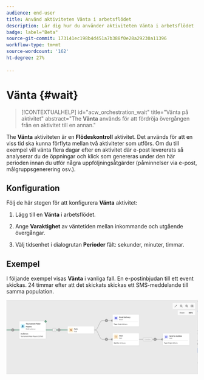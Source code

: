 ```yaml
---
audience: end-user
title: Använd aktiviteten Vänta i arbetsflödet
description: Lär dig hur du använder aktiviteten Vänta i arbetsflödet
badge: label="Beta"
source-git-commit: 173141ec198b4d451a7b388f0e28a29230a11396
workflow-type: tm+mt
source-wordcount: '162'
ht-degree: 27%

---
```



# Vänta {#wait}


>[!CONTEXTUALHELP]
>id="acw_orchestration_wait"
>title="Vänta på aktivitet"
>abstract="The **Vänta** används för att fördröja övergången från en aktivitet till en annan."


The **Vänta** aktiviteten är en **Flödeskontroll** aktivitet. Det används för att en viss tid ska kunna förflyta mellan två aktiviteter som utförs. Om du till exempel vill vänta flera dagar efter en aktivitet där e-post levererats så analyserar du de öppningar och klick som genereras under den här perioden innan du utför några uppföljningsåtgärder (påminnelser via e-post, målgruppsgenerering osv.).

## Konfiguration

Följ de här stegen för att konfigurera **Vänta** aktivitet:

1. Lägg till en **Vänta** i arbetsflödet.

1. Ange **Varaktighet** av väntetiden mellan inkommande och utgående övergångar.

1. Välj tidsenhet i dialogrutan **Perioder** fält: sekunder, minuter, timmar.

## Exempel

I följande exempel visas **Vänta** i vanliga fall. En e-postinbjudan till ett event skickas.  24 timmar efter att det skickats skickas ett SMS-meddelande till samma population.

![](../assets/workflow-wait-example.png)

